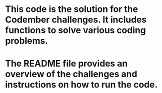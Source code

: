 # This code is the solution for the Codember challenges. It includes functions to solve various coding problems.
# The README file provides an overview of the challenges and instructions on how to run the code.

